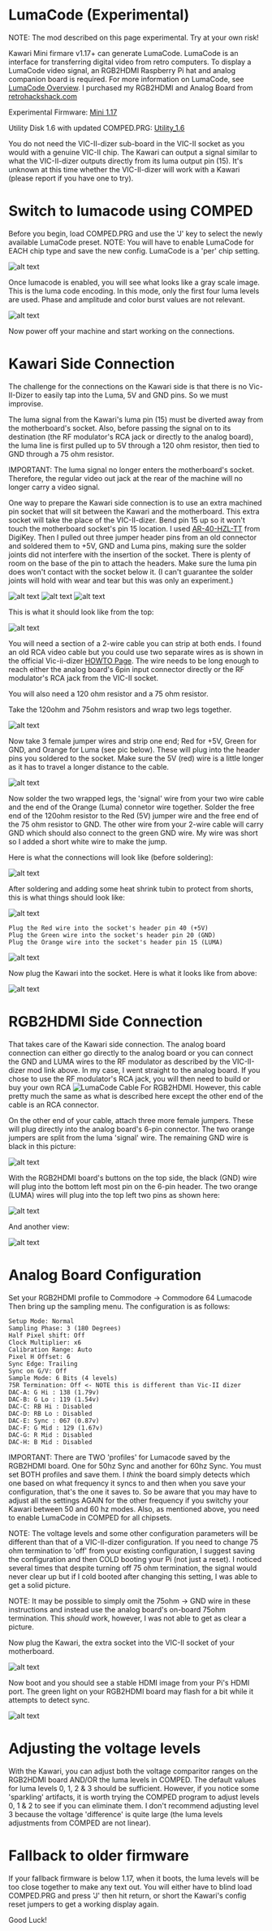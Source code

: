 # LumaCode (Experimental)

NOTE: The mod described on this page experimental. Try at your own risk!

Kawari Mini firmare v1.17+ can generate LumaCode. LumaCode is an interface for transferring digital video from retro computers. To display a LumaCode video signal, an RGB2HDMI Raspberry Pi hat and analog companion board is required. For more information on LumaCode, see [LumaCode Overview](https://github.com/c0pperdragon/LumaCode/wiki/Overview).  I purchased my RGB2HDMI and Analog Board from [retrohackshack.com](https://retrohackshack.com/product/rgbtohdmi)

Experimental Firmware: [Mini 1.17](https://accentual.com/vicii-kawari/downloads/flash/LH/kawari_flash_1.17_MAINLH_multiboot.zip)

Utility Disk 1.6 with updated COMPED.PRG: [Utility_1.6](https://accentual.com/vicii-kawari/downloads/prog/kawari_util_1.6.d64)

You do not need the VIC-II-dizer sub-board in the VIC-II socket as you would with a genuine VIC-II chip.  The Kawari can output a signal similar to what the VIC-II-dizer outputs directly from its luma output pin (15). It's unknown at this time whether the VIC-II-dizer will work with a Kawari (please report if you have one to try).

# Switch to lumacode using COMPED

Before you begin, load COMPED.PRG and use the 'J' key to select the newly available LumaCode preset.  NOTE: You will have to enable LumaCode for EACH chip type and save the new config. LumaCode is a 'per' chip setting.  

![alt text](https://raw.githubusercontent.com/randyrossi/vicii-kawari/main/doc/images/lumacode/IMG_0330.jpg)

Once lumacode is enabled, you will see what looks like a gray scale image.  This is the luma code encoding.  In this mode, only the first four luma levels are used.  Phase and amplitude and color burst values are not relevant.

![alt text](https://raw.githubusercontent.com/randyrossi/vicii-kawari/main/doc/images/lumacode/IMG_0331.jpg)

Now power off your machine and start working on the connections.

# Kawari Side Connection

The challenge for the connections on the Kawari side is that there is no Vic-II-Dizer to easily tap into the Luma, 5V and GND pins. So we must improvise.

The luma signal from the Kawari's luma pin (15) must be diverted away from the motherboard's socket. Also, before passing the signal on to its destination (the RF modulator's RCA jack or directly to the analog board), the luma line is first pulled up to 5V through a 120 ohm resistor, then tied to GND through a 75 ohm resistor. 

IMPORTANT: The luma signal no longer enters the motherboard's socket. Therefore, the regular video out jack at the rear of the machine will no longer carry a video signal.

One way to prepare the Kawari side connection is to use an extra machined pin socket that will sit between the Kawari and the motherboard. This extra socket will take the place of the VIC-II-dizer. Bend pin 15 up so it won't touch the motherboard socket's pin 15 location.  I used [AR-40-HZL-TT](https://www.digikey.ca/en/products/detail/assmann-wsw-components/AR-40-HZL-TT/821772) from DigiKey. Then I pulled out three jumper header pins from an old connector and soldered them to +5V, GND and Luma pins, making sure the solder joints did not interfere with the insertion of the socket.  There is plenty of room on the base of the pin to attach the headers.  Make sure the luma pin does won't contact with the socket below it.  (I can't guarantee the solder joints will hold with wear and tear but this was only an experiment.)

![alt text](https://raw.githubusercontent.com/randyrossi/vicii-kawari/main/doc/images/lumacode/IMG_0306.jpg)
![alt text](https://raw.githubusercontent.com/randyrossi/vicii-kawari/main/doc/images/lumacode/IMG_0304.jpg)
![alt text](https://raw.githubusercontent.com/randyrossi/vicii-kawari/main/doc/images/lumacode/IMG_0305.jpg)

This is what it should look like from the top:

![alt text](https://raw.githubusercontent.com/randyrossi/vicii-kawari/main/doc/images/lumacode/IMG_0307.jpg)

You will need a section of a 2-wire cable you can strip at both ends.  I found an old RCA video cable but you could use two separate wires as is shown in the official Vic-ii-dizer [HOWTO Page](https://github.com/c0pperdragon/LumaCode/wiki/VIC-II-dizer-\(for-the-C64-computer\)#mod-kit-contents).  The wire needs to be long enough to reach either the analog board's 6pin input connector directly or the RF modulator's RCA jack from the VIC-II socket. 

You will also need a 120 ohm resistor and a 75 ohm resistor.


Take the 120ohm and 75ohm resistors and wrap two legs together. 

![alt text](https://raw.githubusercontent.com/randyrossi/vicii-kawari/main/doc/images/lumacode/IMG_0310.jpg)

Now take 3 female jumper wires and strip one end; Red for +5V, Green for GND, and Orange for Luma (see pic below). These will plug into the header pins you soldered to the socket.  Make sure the 5V (red) wire is a little longer as it has to travel a longer distance to the cable.

![alt text](https://raw.githubusercontent.com/randyrossi/vicii-kawari/main/doc/images/lumacode/IMG_0314.jpg)

Now solder the two wrapped legs, the 'signal' wire from your two wire cable and the end of the Orange (Luma) connetor wire together. Solder the free end of the 120ohm resistor to the Red (5V) jumper wire and the free end of the 75 ohm resistor to GND.  The other wire from your 2-wire cable will carry GND which should also connect to the green GND wire.  My wire was short so I added a short white wire to make the jump.

Here is what the connections will look like (before soldering):

![alt text](https://raw.githubusercontent.com/randyrossi/vicii-kawari/main/doc/images/lumacode/IMG_0315.jpg)

After soldering and adding some heat shrink tubin to protect from shorts, this is what things should look like:

![alt text](https://raw.githubusercontent.com/randyrossi/vicii-kawari/main/doc/images/lumacode/IMG_0320.jpg)

    Plug the Red wire into the socket's header pin 40 (+5V)
    Plug the Green wire into the socket's header pin 20 (GND)
    Plug the Orange wire into the socket's header pin 15 (LUMA)

![alt text](https://raw.githubusercontent.com/randyrossi/vicii-kawari/main/doc/images/lumacode/IMG_0323.jpg)

Now plug the Kawari into the socket.  Here is what it looks like from above:

![alt text](https://raw.githubusercontent.com/randyrossi/vicii-kawari/main/doc/images/lumacode/IMG_0325.jpg)

# RGB2HDMI Side Connection

That takes care of the Kawari side connection.  The analog board connection can either go directly to the analog board or you can connect the GND and LUMA wires to the RF modulator as described by the VIC-II-dizer mod link above.  In my case, I went straight to the analog board.  If you chose to use the RF modulator's RCA jack, you will then need to build or buy your own RCA ![LumaCode Cable For RGB2HDMI](https://www.tindie.com/products/c0pperdragon/lumacode-cable-for-rgbtohdmi/).  However, this cable pretty much the same as what is described here except the other end of the cable is an RCA connector.

On the other end of your cable, attach three more female jumpers. These will plug directly into the analog board's 6-pin connector.  The two orange jumpers are split from the luma 'signal' wire.  The remaining GND wire is black in this picture:

![alt text](https://raw.githubusercontent.com/randyrossi/vicii-kawari/main/doc/images/lumacode/IMG_0325.jpg)

With the RGB2HDMI board's buttons on the top side, the black (GND) wire will plug into the bottom left most pin on the 6-pin header.  The two orange (LUMA) wires will plug into the top left two pins as shown here:

![alt text](https://raw.githubusercontent.com/randyrossi/vicii-kawari/main/doc/images/lumacode/IMG_0317.jpg)

And another view:

![alt text](https://raw.githubusercontent.com/randyrossi/vicii-kawari/main/doc/images/lumacode/IMG_0319.jpg)

# Analog Board Configuration

Set your RGB2HDMI profile to Commodore -> Commodore 64 Lumacode
Then bring up the sampling menu.
The configuration is as follows:

    Setup Mode: Normal
    Sampling Phase: 3 (180 Degrees)
    Half Pixel shift: Off
    Clock Multiplier: x6
    Calibration Range: Auto
    Pixel H Offset: 6
    Sync Edge: Trailing
    Sync on G/V: Off
    Sample Mode: 6 Bits (4 levels)
    75R Termination: Off <- NOTE this is different than Vic-II dizer
    DAC-A: G Hi : 138 (1.79v)
    DAC-B: G Lo : 119 (1.54v)
    DAC-C: RB Hi : Disabled
    DAC-D: RB Lo : Disabled
    DAC-E: Sync : 067 (0.87v)
    DAC-F: G Mid : 129 (1.67v)
    DAC-G: R Mid : Disabled
    DAC-H: B Mid : Disabled

IMPORTANT: There are TWO 'profiles' for Lumacode saved by the RGB2HDMI board. One for 50hz Sync and another for 60hz Sync. You must set BOTH profiles and save them.  I *think* the board simply detects which one based on what frequency it syncs to and then when you save your configuration, that's the one it saves to.  So be aware that you may have to adjust all the settings AGAIN for the other frequency if you switchy your Kawari between 50 and 60 hz modes.  Also, as mentioned above, you need to enable LumaCode in COMPED for all chipsets.

NOTE: The voltage levels and some other configuration parameters will be different than that of a VIC-II-dizer configuration.  If you need to change 75 ohm termination to 'off' from your existing configuration, I suggest saving the configuration and then COLD booting your Pi (not just a reset).  I noticed several times that despite turning off 75 ohm termination, the signal would never clear up but if I cold booted after changing this setting, I was able to get a solid picture.

NOTE: It may be possible to simply omit the 75ohm -> GND wire in these instructions and instead use the analog board's on-board 75ohm termination.  This _should_ work, however, I was not able to get as clear a picture.

Now plug the Kawari, the extra socket into the VIC-II socket of your motherboard. 

![alt text](https://raw.githubusercontent.com/randyrossi/vicii-kawari/main/doc/images/lumacode/IMG_0326.jpg)

Now boot and you should see a stable HDMI image from your Pi's HDMI port.  The green light on your RGB2HDMI board may flash for a bit while it attempts to detect sync.

![alt text](https://raw.githubusercontent.com/randyrossi/vicii-kawari/main/doc/images/lumacode/IMG_0327.jpg)

# Adjusting the voltage levels

With the Kawari, you can adjust both the voltage comparitor ranges on the RGB2HDMI board AND/OR the luma levels in COMPED.  The default values for luma levels 0, 1, 2 & 3 should be sufficient.  However, if you notice some 'sparkling' artifacts, it is worth trying the COMPED program to adjust levels 0, 1 & 2 to see if you can eliminate them.  I don't recommend adjusting level 3 because the voltage 'difference' is quite large (the luma levels adjustments from COMPED are not linear).

# Fallback to older firmware

If your fallback firmware is below 1.17, when it boots, the luma levels will be too close together to make any text out.  You will either have to blind load COMPED.PRG and press 'J' then hit return, or short the Kawari's config reset jumpers to get a working display again.

Good Luck!
